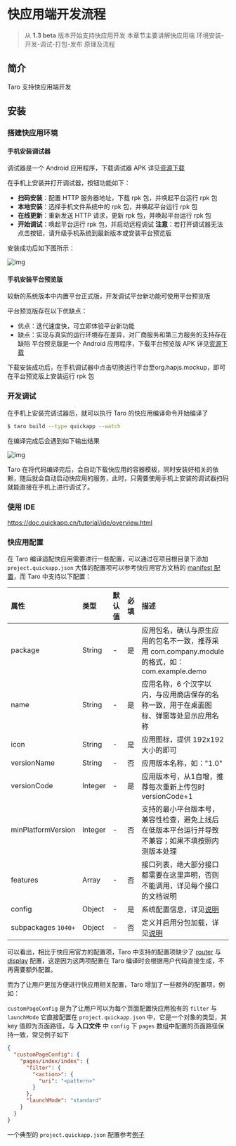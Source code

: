 # 快应用端开发流程

> 从 **1.3 beta** 版本开始支持快应用开发
> 本章节主要讲解快应用端 环境安装-开发-调试-打包-发布 原理及流程

## 简介

Taro 支持快应用端开发

## 安装

### 搭建快应用环境

#### 手机安装调试器

调试器是一个 Android 应用程序，下载调试器 APK 详见[资源下载](https://www.quickapp.cn/docCenter/post/69)

在手机上安装并打开调试器，按钮功能如下：

- **扫码安装**：配置 HTTP 服务器地址，下载 rpk 包，并唤起平台运行 rpk 包
- **本地安装**：选择手机文件系统中的 rpk 包，并唤起平台运行 rpk 包
- **在线更新**：重新发送 HTTP 请求，更新 rpk 包，并唤起平台运行 rpk 包
- **开始调试**：唤起平台运行 rpk 包，并启动远程调试 **注意**：若打开调试器无法点击按钮，请升级手机系统到最新版本或安装平台预览版

安装成功后如下图所示：

![img](https://doc.quickapp.cn/tutorial/overview/images/img2.png)

#### 手机安装平台预览版

较新的系统版本中内置平台正式版，开发调试平台新功能可使用平台预览版

平台预览版存在以下优缺点：

- 优点：迭代速度快，可立即体验平台新功能
- 缺点：实现与真实的运行环境存在差异，对厂商服务和第三方服务的支持存在缺陷 平台预览版是一个 Android 应用程序，下载平台预览版 APK 详见[资源下载](https://www.quickapp.cn/docCenter/post/69)

下载安装成功后，在手机调试器中点击切换运行平台至org.hapjs.mockup，即可在平台预览版上安装运行 rpk 包

### 开发调试

在手机上安装完调试器后，就可以执行 Taro 的快应用编译命令开始编译了

```bash
$ taro build --type quickapp --watch
```

在编译完成后会遇到如下输出结果

![img](https://ws1.sinaimg.cn/large/49320207gy1g2qeziw5ouj218m0vewkd.jpg)

Taro 在将代码编译完后，会自动下载快应用的容器模板，同时安装好相关的依赖，随后就会自动启动快应用的服务，此时，只需要使用手机上安装的调试器扫码就能直接在手机上进行调试了。

### 使用 IDE

https://doc.quickapp.cn/tutorial/ide/overview.html

### 快应用配置

在 Taro 编译适配快应用需要进行一些配置，可以通过在项目根目录下添加 `project.quickapp.json` 大体的配置项可以参考快应用官方文档的 [manifest 配置](https://doc.quickapp.cn/framework/manifest.html)，而 Taro 中支持以下配置：

| 属性                | 类型    | 默认值 | 必填 | 描述                                                         |
| :------------------ | :------ | :----- | :--- | :----------------------------------------------------------- |
| package             | String  | -      | 是   | 应用包名，确认与原生应用的包名不一致，推荐采用 com.company.module 的格式，如：com.example.demo |
| name                | String  | -      | 是   | 应用名称，6 个汉字以内，与应用商店保存的名称一致，用于在桌面图标、弹窗等处显示应用名称 |
| icon                | String  | -      | 是   | 应用图标，提供 192x192 大小的即可                            |
| versionName         | String  | -      | 否   | 应用版本名称，如："1.0"                                      |
| versionCode         | Integer | -      | 是   | 应用版本号，从1自增，推荐每次重新上传包时versionCode+1       |
| minPlatformVersion  | Integer | -      | 否   | 支持的最小平台版本号，兼容性检查，避免上线后在低版本平台运行并导致不兼容；如果不填按照内测版本处理 |
| features            | Array   | -      | 否   | 接口列表，绝大部分接口都需要在这里声明，否则不能调用，详见每个接口的文档说明 |
| config              | Object  | -      | 是   | 系统配置信息，详见[说明](https://doc.quickapp.cn/framework/manifest.html#config) |
| subpackages `1040+` | Object  | -      | 否   | 定义并启用分包加载，详见[说明](https://doc.quickapp.cn/framework/manifest.html#subpackages) |

可以看出，相比于快应用官方的配置项，Taro 中支持的配置项缺少了 [router](https://doc.quickapp.cn/framework/manifest.html#router) 与 [display](https://doc.quickapp.cn/framework/manifest.html#display) 配置，这是因为这两项配置在 Taro 编译时会根据用户代码直接生成，不再需要额外配置。

而为了让用户更加方便进行快应用相关配置，Taro 增加了一些额外的配置项，例如：

`customPageConfig` 是为了让用户可以为每个页面配置快应用独有的 `filter` 与 `launchMode` 它直接配置在 `project.quickapp.json` 中，它是一个对象的类型，其 key 值即为页面路径，与 **入口文件** 中 `config` 下 `pages` 数组中配置的页面路径保持一致，常见例子如下

```json
{
  "customPageConfig": {
    "pages/index/index": {
      "filter": {
        "<action>": {
          "uri": "<pattern>"
        }
      },
      "launchMode": "standard"
    }
  }
}
```

一个典型的 `project.quickapp.json` 配置参考[例子](https://github.com/NervJS/taro/blob/master/packages/taro-cli/src/config/manifest.default.json)